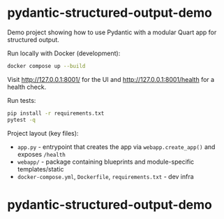 # pydantic-structured-output-demo

Demo project showing how to use Pydantic with a modular Quart app for structured output.

Run locally with Docker (development):

```bash
docker compose up --build
```

Visit http://127.0.0.1:8001/ for the UI and http://127.0.0.1:8001/health for a health check.

Run tests:

```bash
pip install -r requirements.txt
pytest -q
```

Project layout (key files):

- `app.py` - entrypoint that creates the app via `webapp.create_app()` and exposes `/health`
- `webapp/` - package containing blueprints and module-specific templates/static
- `docker-compose.yml`, `Dockerfile`, `requirements.txt` - dev infra
# pydantic-structured-output-demo
